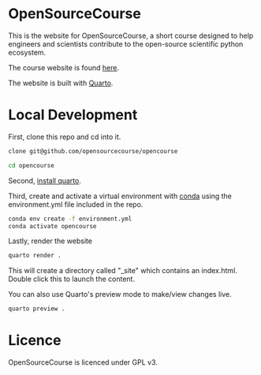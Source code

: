 # OpenSourceCourse

This is the website for OpenSourceCourse, a short course designed to help engineers and scientists contribute to
the open-source scientific python ecosystem.

The course website is found [here](https://opensourcecourse.dev/).

The website is built with [Quarto](https://quarto.org/).  

# Local Development

First, clone this repo and cd into it. 

```bash
clone git@github.com/opensourcecourse/opencourse

cd opencourse
```

Second, [install quarto](https://quarto.org/docs/get-started/). 

Third, create and activate a virtual environment with [conda](https://docs.conda.io/en/latest/) using the 
environment.yml file included in the repo. 

```bash
conda env create -f environment.yml
conda activate opencourse
```

Lastly, render the website

```bash
quarto render .
```
This will create a directory called "_site" which contains an index.html. Double click this to launch the content. 

You can also use Quarto's preview mode to make/view changes live. 

```bash
quarto preview .
```

# Licence

OpenSourceCourse is licenced under GPL v3. 
